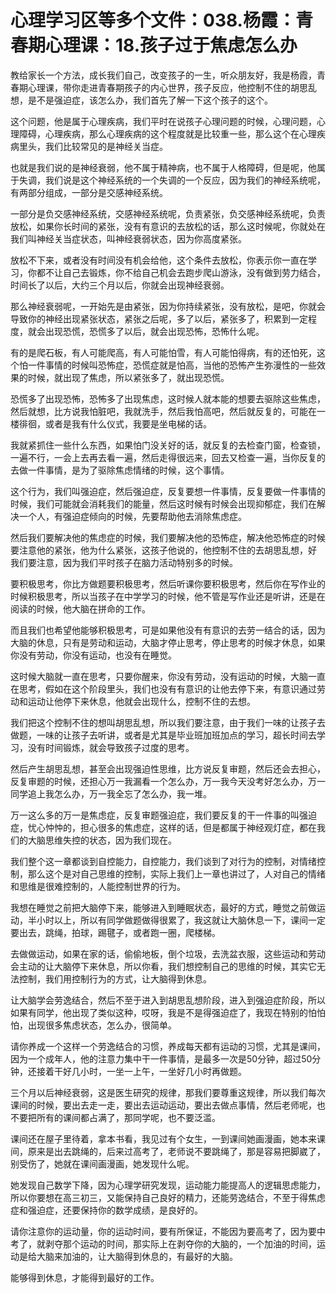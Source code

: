 # 心理学习区等多个文件：038.杨霞：青春期心理课：18.孩子过于焦虑怎么办

教给家长一个方法，成长我们自己，改变孩子的一生，听众朋友好，我是杨霞，青春期心理课，带你走进青春期孩子的内心世界，孩子反应，他控制不住的胡思乱想，是不是强迫症，该怎么办，我们首先了解一下这个孩子的这个。

这个问题，他是属于心理疾病，我们平时在说孩子心理问题的时候，心理问题，心理障碍，心理疾病，那么心理疾病的这个程度就是比较重一些，那么这个在心理疾病里头，我们比较常见的是神经关当症。

也就是我们说的是神经衰弱，他不属于精神病，也不属于人格障碍，但是呢，他属于失调，我们说是这个神经系统的一个失调的一个反应，因为我们的神经系统呢，有两部分组成，一部分是交感神经系统。

一部分是负交感神经系统，交感神经系统呢，负责紧张，负交感神经系统呢，负责放松，如果你长时间的紧张，没有有意识的去放松的话，那么这时候呢，你就处在我们叫神经关当症状态，叫神经衰弱状态，因为你高度紧张。

放松不下来，或者没有时间没有机会给他，这个条件去放松，你表示你一直在学习，你都不让自己去锻炼，你不给自己机会去跑步爬山游泳，没有做到劳力结合，时间长了以后，大约三个月以后，你就会出现神经衰弱。

那么神经衰弱呢，一开始先是由紧张，因为你持续紧张，没有放松，是吧，你就会导致你的神经出现紧张状态，紧张之后呢，多了以后，紧张多了，积累到一定程度，就会出现恐慌，恐慌多了以后，就会出现恐怖，恐怖什么呢。

有的是爬石板，有人可能爬高，有人可能怕雪，有人可能怕得病，有的还怕死，这个怕一件事情的时候叫恐怖症，恐慌症就是怕高，当他的恐怖产生弥漫性的一些效果的时候，就出现了焦虑，所以紧张多了，就出现恐慌。

恐慌多了出现恐怖，恐怖多了出现焦虑，这时候人就本能的想要去驱除这些焦虑，然后就想，比方说我怕脏吧，我就洗手，然后我怕高吧，然后就反复的，可能在一楼徘徊，或者是我有什么仪式，我要是坐电梯的话。

我就紧抓住一些什么东西，如果怕门没关好的话，就反复的去检查门窗，检查锁，一遍不行，一会上去再去看一遍，然后走得很远来，回去又检查一遍，当你反复的去做一件事情，是为了驱除焦虑情绪的时候，这个事情。

这个行为，我们叫强迫症，然后强迫症，反复要想一件事情，反复要做一件事情的时候，我们可能就会消耗我们的能量，然后这时候有时候会出现抑郁症，我们在解决一个人，有强迫症倾向的时候，先要帮助他去消除焦虑症。

然后我们要解决他的焦虑症的时候，我们要解决他的恐怖症，解决他恐怖症的时候要注意他的紧张，他为什么紧张，这孩子他说的，他控制不住的去胡思乱想，好 我们要注意，因为我们平时孩子在脑力活动特别多的时候。

要积极思考，你比方做题要积极思考，然后听课你要积极思考，然后你在写作业的时候积极思考，所以当孩子在中学学习的时候，他不管是写作业还是听讲，还是在阅读的时候，他大脑在拼命的工作。

而且我们也希望他能够积极思考，可是如果他没有有意识的去劳一结合的话，因为大脑的休息，只有是劳动和运动，大脑才停止思考，停止思考的时候才休息，如果你没有劳动，你没有运动，也没有在睡觉。

这时候大脑就一直在思考，只要你醒来，你没有劳动，没有运动的时候，大脑一直在思考，假如在这个阶段里头，我们也没有有意识的让他去停下来，有意识通过劳动和运动让他停下来休息，他就会出现什么，控制不住的去想。

我们把这个控制不住的想叫胡思乱想，所以我们要注意，由于我们一味的让孩子去做题，一味的让孩子去听讲，或者是尤其是毕业班加班加点的学习，超长时间去学习，没有时间锻炼，就会导致孩子过度的思考。

然后产生胡思乱想，甚至会出现强迫性思维，比方说反复审题，然后还会去担心，反复审题的时候，还担心万一我漏看一个怎么办，万一我今天没考好怎么办，万一同学追上我怎么办，万一我全忘了怎么办，我一堆。

万一这么多的万一是焦虑症，反复审题强迫症，我们要反复的干一件事的叫强迫症，忧心忡忡的，担心很多的焦虑症，这样的话，但是都属于神经观灯症，都在我们的大脑思维失控的状态，因为我们现在。

我们整个这一章都谈到自控能力，自控能力，我们谈到了对行为的控制，对情绪控制，那么这个是对自己思维的控制，实际上我们上一章也讲过了，人对自己的情绪和思维是很难控制的，人能控制世界的行为。

我想在睡觉之前把大脑停下来，能够进入到睡眠状态，最好的方式，睡觉之前做运动，半小时以上，所以有同学做题做得很累了，我这就让大脑休息一下，课间一定要出去，跳绳，拍球，踢毽子，或者跑一圈，爬楼梯。

去做做运动，如果在家的话，偷偷地板，倒个垃圾，去洗盆衣服，这些运动和劳动会主动的让大脑停下来休息，所以你看，我们想控制自己的思维的时候，其实它无法控制，我们用控制行为的方式，让大脑得到休息。

让大脑学会劳逸结合，然后不至于进入到胡思乱想阶段，进入到强迫症阶段，所以如果有同学，他出现了类似这种，哎呀，我是不是得强迫症了，我现在特别的怕怕怕，出现很多焦虑状态，怎么办，很简单。

请你养成一个这样一个劳逸结合的习惯，养成每天都有运动的习惯，尤其是课间，因为一个成年人，他的注意力集中干一件事情，是最多一次是50分钟，超过50分钟，还接着干好几小时，一坐一上午，一坐好几小时再做题。

三个月以后神经衰弱，这是医生研究的规律，那我们要尊重这规律，所以我们每次课间的时候，要出去走一走，要出去运动运动，要出去做点事情，然后老师呢，也不要把所有的课间都占满了，那同学呢，也不要泛滥。

课间还在屋子里待着，拿本书看，我见过有个女生，一到课间她画漫画，她本来课间，原来是出去跳绳的，后来过高考了，老师说不要跳绳了，那是容易把脚崴了，别受伤了，她就在课间画漫画，她发现什么呢。

她发现自己数学下降，因为心理学研究发现，运动能力能提高人的逻辑思虑能力，所以你要想在高三初三，又能保持自己良好的精力，还能劳逸结合，不至于得焦虑症和强迫症，还要保持你的数学成绩，是良好的。

请你注意你的运动量，你的运动时间，要有所保证，不能因为要高考了，因为要中考了，就剥夺那个运动的时间，那实际上在剥夺你的大脑的，一个加油的时间，运动是给大脑来加油的，让大脑得到休息的，有最好的大脑。

能够得到休息，才能得到最好的工作。